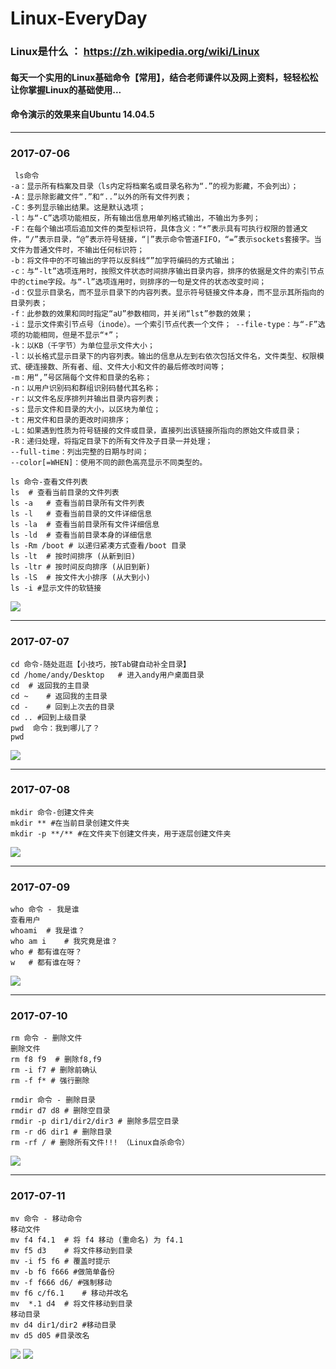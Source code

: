 # Linux-EveryDay
### Linux是什么 ： <https://zh.wikipedia.org/wiki/Linux>
#### 每天一个实用的Linux基础命令【常用】，结合老师课件以及网上资料，轻轻松松让你掌握Linux的基础使用...
#### 命令演示的效果来自**Ubuntu 14.04.5**
***
### 2017-07-06
```
 ls命令
-a：显示所有档案及目录（ls内定将档案名或目录名称为“.”的视为影藏，不会列出）； 
-A：显示除影藏文件“.”和“..”以外的所有文件列表；
-C：多列显示输出结果。这是默认选项； 
-l：与“-C”选项功能相反，所有输出信息用单列格式输出，不输出为多列；
-F：在每个输出项后追加文件的类型标识符，具体含义：“*”表示具有可执行权限的普通文件，“/”表示目录，“@”表示符号链接，“|”表示命令管道FIFO，“=”表示sockets套接字。当文件为普通文件时，不输出任何标识符； 
-b：将文件中的不可输出的字符以反斜线“”加字符编码的方式输出；
-c：与“-lt”选项连用时，按照文件状态时间排序输出目录内容，排序的依据是文件的索引节点中的ctime字段。与“-l”选项连用时，则排序的一句是文件的状态改变时间； 
-d：仅显示目录名，而不显示目录下的内容列表。显示符号链接文件本身，而不显示其所指向的目录列表；
-f：此参数的效果和同时指定“aU”参数相同，并关闭“lst”参数的效果； 
-i：显示文件索引节点号（inode）。一个索引节点代表一个文件； --file-type：与“-F”选项的功能相同，但是不显示“*”；
-k：以KB（千字节）为单位显示文件大小； 
-l：以长格式显示目录下的内容列表。输出的信息从左到右依次包括文件名，文件类型、权限模式、硬连接数、所有者、组、文件大小和文件的最后修改时间等；
-m：用“,”号区隔每个文件和目录的名称；
-n：以用户识别码和群组识别码替代其名称；
-r：以文件名反序排列并输出目录内容列表； 
-s：显示文件和目录的大小，以区块为单位； 
-t：用文件和目录的更改时间排序； 
-L：如果遇到性质为符号链接的文件或目录，直接列出该链接所指向的原始文件或目录； 
-R：递归处理，将指定目录下的所有文件及子目录一并处理； 
--full-time：列出完整的日期与时间； 
--color[=WHEN]：使用不同的颜色高亮显示不同类型的。
```

```
ls 命令-查看文件列表
ls	# 查看当前目录的文件列表
ls -a	# 查看当前目录所有文件列表
ls -l	# 查看当前目录的文件详细信息   
ls -la	# 查看当前目录所有文件详细信息 
ls -ld	# 查看当前目录本身的详细信息   
ls -Rm /boot # 以递归紧凑方式查看/boot 目录 
ls -lt	# 按时间排序 (从新到旧)
ls -ltr	# 按时间反向排序 (从旧到新)
ls -lS	# 按文件大小排序 (从大到小)
ls -i #显示文件的软链接
```
![](http://or30iz1wj.bkt.clouddn.com/ls.gif)
***
### 2017-07-07
```
cd 命令-随处逛逛【小技巧，按Tab键自动补全目录】
cd /home/andy/Desktop	# 进入andy用户桌面目录
cd	# 返回我的主目录
cd ~	# 返回我的主目录
cd -	# 回到上次去的目录
cd .. #回到上级目录
pwd  命令：我到哪儿了？
pwd
```
![](http://or30iz1wj.bkt.clouddn.com/cdok.jpg)
***
### 2017-07-08
```
mkdir 命令-创建文件夹
mkdir ** #在当前目录创建文件夹
mkdir -p **/** #在文件夹下创建文件夹，用于逐层创建文件夹
```
![](http://or30iz1wj.bkt.clouddn.com/mkdir.jpg)
***
### 2017-07-09
```
who 命令 - 我是谁
查看用户
whoami	# 我是谁？  
who am i	# 我究竟是谁？ 
who	# 都有谁在呀？
w	# 都有谁在呀？
```
![](http://or30iz1wj.bkt.clouddn.com/whoami.jpg)
***
### 2017-07-10
```
rm 命令 - 删除文件
删除文件
rm f8 f9  # 删除f8,f9
rm -i f7 # 删除前确认
rm -f f* # 强行删除
```
```
rmdir 命令 - 删除目录
rmdir d7 d8 # 删除空目录
rmdir -p dir1/dir2/dir3 # 删除多层空目录
rm -r d6 dir1 # 删除目录
rm -rf / # 删除所有文件!!! （Linux自杀命令）
```
![](http://or30iz1wj.bkt.clouddn.com/rmdir.jpg)
***
### 2017-07-11
```
mv 命令 - 移动命令
移动文件
mv f4 f4.1	# 将 f4 移动 (重命名) 为 f4.1
mv f5 d3	# 将文件移动到目录
mv -i f5 f6	# 覆盖时提示
mv -b f6 f666 #做简单备份
mv -f f666 d6/ #强制移动
mv f6 c/f6.1	# 移动并改名
mv	*.1 d4	# 将文件移动到目录
移动目录
mv d4 dir1/dir2 #移动目录
mv d5 d05 #目录改名
```
![](http://or30iz1wj.bkt.clouddn.com/6a1.jpg)
![](http://or30iz1wj.bkt.clouddn.com/66aa6.jpg)



